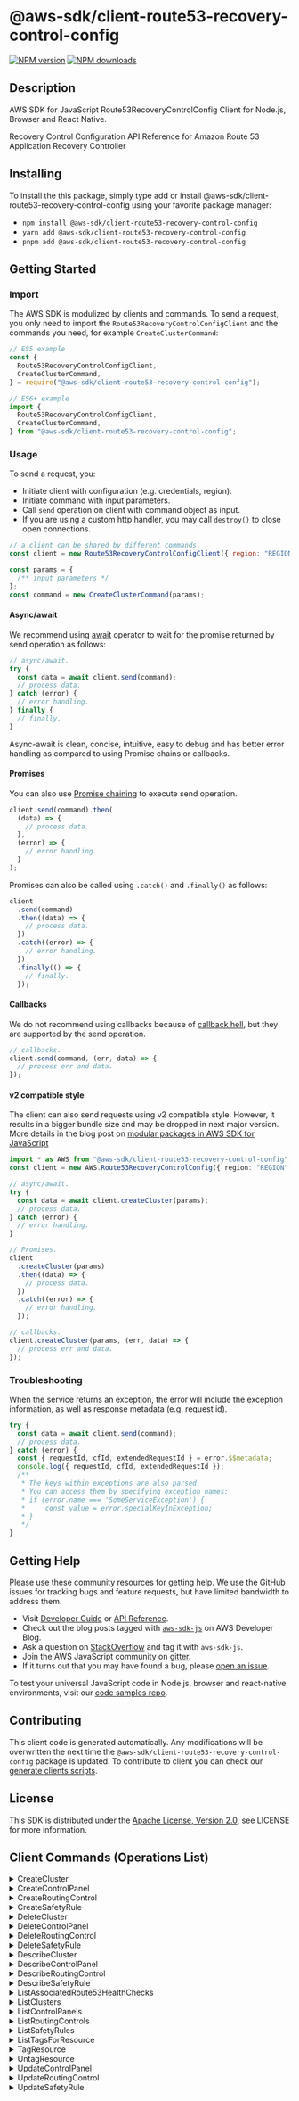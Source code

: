 <!-- generated file, do not edit directly -->

# @aws-sdk/client-route53-recovery-control-config

[![NPM version](https://img.shields.io/npm/v/@aws-sdk/client-route53-recovery-control-config/latest.svg)](https://www.npmjs.com/package/@aws-sdk/client-route53-recovery-control-config)
[![NPM downloads](https://img.shields.io/npm/dm/@aws-sdk/client-route53-recovery-control-config.svg)](https://www.npmjs.com/package/@aws-sdk/client-route53-recovery-control-config)

## Description

AWS SDK for JavaScript Route53RecoveryControlConfig Client for Node.js, Browser and React Native.

<p>Recovery Control Configuration API Reference for Amazon Route 53 Application Recovery Controller</p>

## Installing

To install the this package, simply type add or install @aws-sdk/client-route53-recovery-control-config
using your favorite package manager:

- `npm install @aws-sdk/client-route53-recovery-control-config`
- `yarn add @aws-sdk/client-route53-recovery-control-config`
- `pnpm add @aws-sdk/client-route53-recovery-control-config`

## Getting Started

### Import

The AWS SDK is modulized by clients and commands.
To send a request, you only need to import the `Route53RecoveryControlConfigClient` and
the commands you need, for example `CreateClusterCommand`:

```js
// ES5 example
const {
  Route53RecoveryControlConfigClient,
  CreateClusterCommand,
} = require("@aws-sdk/client-route53-recovery-control-config");
```

```ts
// ES6+ example
import {
  Route53RecoveryControlConfigClient,
  CreateClusterCommand,
} from "@aws-sdk/client-route53-recovery-control-config";
```

### Usage

To send a request, you:

- Initiate client with configuration (e.g. credentials, region).
- Initiate command with input parameters.
- Call `send` operation on client with command object as input.
- If you are using a custom http handler, you may call `destroy()` to close open connections.

```js
// a client can be shared by different commands.
const client = new Route53RecoveryControlConfigClient({ region: "REGION" });

const params = {
  /** input parameters */
};
const command = new CreateClusterCommand(params);
```

#### Async/await

We recommend using [await](https://developer.mozilla.org/en-US/docs/Web/JavaScript/Reference/Operators/await)
operator to wait for the promise returned by send operation as follows:

```js
// async/await.
try {
  const data = await client.send(command);
  // process data.
} catch (error) {
  // error handling.
} finally {
  // finally.
}
```

Async-await is clean, concise, intuitive, easy to debug and has better error handling
as compared to using Promise chains or callbacks.

#### Promises

You can also use [Promise chaining](https://developer.mozilla.org/en-US/docs/Web/JavaScript/Guide/Using_promises#chaining)
to execute send operation.

```js
client.send(command).then(
  (data) => {
    // process data.
  },
  (error) => {
    // error handling.
  }
);
```

Promises can also be called using `.catch()` and `.finally()` as follows:

```js
client
  .send(command)
  .then((data) => {
    // process data.
  })
  .catch((error) => {
    // error handling.
  })
  .finally(() => {
    // finally.
  });
```

#### Callbacks

We do not recommend using callbacks because of [callback hell](http://callbackhell.com/),
but they are supported by the send operation.

```js
// callbacks.
client.send(command, (err, data) => {
  // process err and data.
});
```

#### v2 compatible style

The client can also send requests using v2 compatible style.
However, it results in a bigger bundle size and may be dropped in next major version. More details in the blog post
on [modular packages in AWS SDK for JavaScript](https://aws.amazon.com/blogs/developer/modular-packages-in-aws-sdk-for-javascript/)

```ts
import * as AWS from "@aws-sdk/client-route53-recovery-control-config";
const client = new AWS.Route53RecoveryControlConfig({ region: "REGION" });

// async/await.
try {
  const data = await client.createCluster(params);
  // process data.
} catch (error) {
  // error handling.
}

// Promises.
client
  .createCluster(params)
  .then((data) => {
    // process data.
  })
  .catch((error) => {
    // error handling.
  });

// callbacks.
client.createCluster(params, (err, data) => {
  // process err and data.
});
```

### Troubleshooting

When the service returns an exception, the error will include the exception information,
as well as response metadata (e.g. request id).

```js
try {
  const data = await client.send(command);
  // process data.
} catch (error) {
  const { requestId, cfId, extendedRequestId } = error.$$metadata;
  console.log({ requestId, cfId, extendedRequestId });
  /**
   * The keys within exceptions are also parsed.
   * You can access them by specifying exception names:
   * if (error.name === 'SomeServiceException') {
   *     const value = error.specialKeyInException;
   * }
   */
}
```

## Getting Help

Please use these community resources for getting help.
We use the GitHub issues for tracking bugs and feature requests, but have limited bandwidth to address them.

- Visit [Developer Guide](https://docs.aws.amazon.com/sdk-for-javascript/v3/developer-guide/welcome.html)
  or [API Reference](https://docs.aws.amazon.com/AWSJavaScriptSDK/v3/latest/index.html).
- Check out the blog posts tagged with [`aws-sdk-js`](https://aws.amazon.com/blogs/developer/tag/aws-sdk-js/)
  on AWS Developer Blog.
- Ask a question on [StackOverflow](https://stackoverflow.com/questions/tagged/aws-sdk-js) and tag it with `aws-sdk-js`.
- Join the AWS JavaScript community on [gitter](https://gitter.im/aws/aws-sdk-js-v3).
- If it turns out that you may have found a bug, please [open an issue](https://github.com/aws/aws-sdk-js-v3/issues/new/choose).

To test your universal JavaScript code in Node.js, browser and react-native environments,
visit our [code samples repo](https://github.com/aws-samples/aws-sdk-js-tests).

## Contributing

This client code is generated automatically. Any modifications will be overwritten the next time the `@aws-sdk/client-route53-recovery-control-config` package is updated.
To contribute to client you can check our [generate clients scripts](https://github.com/aws/aws-sdk-js-v3/tree/main/scripts/generate-clients).

## License

This SDK is distributed under the
[Apache License, Version 2.0](http://www.apache.org/licenses/LICENSE-2.0),
see LICENSE for more information.

## Client Commands (Operations List)

<details>
<summary>
CreateCluster
</summary>

[Command API Reference](https://docs.aws.amazon.com/AWSJavaScriptSDK/v3/latest/clients/client-route53 recovery control config/classes/createclustercommand.html) / [Input](https://docs.aws.amazon.com/AWSJavaScriptSDK/v3/latest/clients/client-route53 recovery control config/interfaces/createclustercommandinput.html) / [Output](https://docs.aws.amazon.com/AWSJavaScriptSDK/v3/latest/clients/client-route53 recovery control config/interfaces/createclustercommandoutput.html)

</details>
<details>
<summary>
CreateControlPanel
</summary>

[Command API Reference](https://docs.aws.amazon.com/AWSJavaScriptSDK/v3/latest/clients/client-route53 recovery control config/classes/createcontrolpanelcommand.html) / [Input](https://docs.aws.amazon.com/AWSJavaScriptSDK/v3/latest/clients/client-route53 recovery control config/interfaces/createcontrolpanelcommandinput.html) / [Output](https://docs.aws.amazon.com/AWSJavaScriptSDK/v3/latest/clients/client-route53 recovery control config/interfaces/createcontrolpanelcommandoutput.html)

</details>
<details>
<summary>
CreateRoutingControl
</summary>

[Command API Reference](https://docs.aws.amazon.com/AWSJavaScriptSDK/v3/latest/clients/client-route53 recovery control config/classes/createroutingcontrolcommand.html) / [Input](https://docs.aws.amazon.com/AWSJavaScriptSDK/v3/latest/clients/client-route53 recovery control config/interfaces/createroutingcontrolcommandinput.html) / [Output](https://docs.aws.amazon.com/AWSJavaScriptSDK/v3/latest/clients/client-route53 recovery control config/interfaces/createroutingcontrolcommandoutput.html)

</details>
<details>
<summary>
CreateSafetyRule
</summary>

[Command API Reference](https://docs.aws.amazon.com/AWSJavaScriptSDK/v3/latest/clients/client-route53 recovery control config/classes/createsafetyrulecommand.html) / [Input](https://docs.aws.amazon.com/AWSJavaScriptSDK/v3/latest/clients/client-route53 recovery control config/interfaces/createsafetyrulecommandinput.html) / [Output](https://docs.aws.amazon.com/AWSJavaScriptSDK/v3/latest/clients/client-route53 recovery control config/interfaces/createsafetyrulecommandoutput.html)

</details>
<details>
<summary>
DeleteCluster
</summary>

[Command API Reference](https://docs.aws.amazon.com/AWSJavaScriptSDK/v3/latest/clients/client-route53 recovery control config/classes/deleteclustercommand.html) / [Input](https://docs.aws.amazon.com/AWSJavaScriptSDK/v3/latest/clients/client-route53 recovery control config/interfaces/deleteclustercommandinput.html) / [Output](https://docs.aws.amazon.com/AWSJavaScriptSDK/v3/latest/clients/client-route53 recovery control config/interfaces/deleteclustercommandoutput.html)

</details>
<details>
<summary>
DeleteControlPanel
</summary>

[Command API Reference](https://docs.aws.amazon.com/AWSJavaScriptSDK/v3/latest/clients/client-route53 recovery control config/classes/deletecontrolpanelcommand.html) / [Input](https://docs.aws.amazon.com/AWSJavaScriptSDK/v3/latest/clients/client-route53 recovery control config/interfaces/deletecontrolpanelcommandinput.html) / [Output](https://docs.aws.amazon.com/AWSJavaScriptSDK/v3/latest/clients/client-route53 recovery control config/interfaces/deletecontrolpanelcommandoutput.html)

</details>
<details>
<summary>
DeleteRoutingControl
</summary>

[Command API Reference](https://docs.aws.amazon.com/AWSJavaScriptSDK/v3/latest/clients/client-route53 recovery control config/classes/deleteroutingcontrolcommand.html) / [Input](https://docs.aws.amazon.com/AWSJavaScriptSDK/v3/latest/clients/client-route53 recovery control config/interfaces/deleteroutingcontrolcommandinput.html) / [Output](https://docs.aws.amazon.com/AWSJavaScriptSDK/v3/latest/clients/client-route53 recovery control config/interfaces/deleteroutingcontrolcommandoutput.html)

</details>
<details>
<summary>
DeleteSafetyRule
</summary>

[Command API Reference](https://docs.aws.amazon.com/AWSJavaScriptSDK/v3/latest/clients/client-route53 recovery control config/classes/deletesafetyrulecommand.html) / [Input](https://docs.aws.amazon.com/AWSJavaScriptSDK/v3/latest/clients/client-route53 recovery control config/interfaces/deletesafetyrulecommandinput.html) / [Output](https://docs.aws.amazon.com/AWSJavaScriptSDK/v3/latest/clients/client-route53 recovery control config/interfaces/deletesafetyrulecommandoutput.html)

</details>
<details>
<summary>
DescribeCluster
</summary>

[Command API Reference](https://docs.aws.amazon.com/AWSJavaScriptSDK/v3/latest/clients/client-route53 recovery control config/classes/describeclustercommand.html) / [Input](https://docs.aws.amazon.com/AWSJavaScriptSDK/v3/latest/clients/client-route53 recovery control config/interfaces/describeclustercommandinput.html) / [Output](https://docs.aws.amazon.com/AWSJavaScriptSDK/v3/latest/clients/client-route53 recovery control config/interfaces/describeclustercommandoutput.html)

</details>
<details>
<summary>
DescribeControlPanel
</summary>

[Command API Reference](https://docs.aws.amazon.com/AWSJavaScriptSDK/v3/latest/clients/client-route53 recovery control config/classes/describecontrolpanelcommand.html) / [Input](https://docs.aws.amazon.com/AWSJavaScriptSDK/v3/latest/clients/client-route53 recovery control config/interfaces/describecontrolpanelcommandinput.html) / [Output](https://docs.aws.amazon.com/AWSJavaScriptSDK/v3/latest/clients/client-route53 recovery control config/interfaces/describecontrolpanelcommandoutput.html)

</details>
<details>
<summary>
DescribeRoutingControl
</summary>

[Command API Reference](https://docs.aws.amazon.com/AWSJavaScriptSDK/v3/latest/clients/client-route53 recovery control config/classes/describeroutingcontrolcommand.html) / [Input](https://docs.aws.amazon.com/AWSJavaScriptSDK/v3/latest/clients/client-route53 recovery control config/interfaces/describeroutingcontrolcommandinput.html) / [Output](https://docs.aws.amazon.com/AWSJavaScriptSDK/v3/latest/clients/client-route53 recovery control config/interfaces/describeroutingcontrolcommandoutput.html)

</details>
<details>
<summary>
DescribeSafetyRule
</summary>

[Command API Reference](https://docs.aws.amazon.com/AWSJavaScriptSDK/v3/latest/clients/client-route53 recovery control config/classes/describesafetyrulecommand.html) / [Input](https://docs.aws.amazon.com/AWSJavaScriptSDK/v3/latest/clients/client-route53 recovery control config/interfaces/describesafetyrulecommandinput.html) / [Output](https://docs.aws.amazon.com/AWSJavaScriptSDK/v3/latest/clients/client-route53 recovery control config/interfaces/describesafetyrulecommandoutput.html)

</details>
<details>
<summary>
ListAssociatedRoute53HealthChecks
</summary>

[Command API Reference](https://docs.aws.amazon.com/AWSJavaScriptSDK/v3/latest/clients/client-route53 recovery control config/classes/listassociatedroute53healthcheckscommand.html) / [Input](https://docs.aws.amazon.com/AWSJavaScriptSDK/v3/latest/clients/client-route53 recovery control config/interfaces/listassociatedroute53healthcheckscommandinput.html) / [Output](https://docs.aws.amazon.com/AWSJavaScriptSDK/v3/latest/clients/client-route53 recovery control config/interfaces/listassociatedroute53healthcheckscommandoutput.html)

</details>
<details>
<summary>
ListClusters
</summary>

[Command API Reference](https://docs.aws.amazon.com/AWSJavaScriptSDK/v3/latest/clients/client-route53 recovery control config/classes/listclusterscommand.html) / [Input](https://docs.aws.amazon.com/AWSJavaScriptSDK/v3/latest/clients/client-route53 recovery control config/interfaces/listclusterscommandinput.html) / [Output](https://docs.aws.amazon.com/AWSJavaScriptSDK/v3/latest/clients/client-route53 recovery control config/interfaces/listclusterscommandoutput.html)

</details>
<details>
<summary>
ListControlPanels
</summary>

[Command API Reference](https://docs.aws.amazon.com/AWSJavaScriptSDK/v3/latest/clients/client-route53 recovery control config/classes/listcontrolpanelscommand.html) / [Input](https://docs.aws.amazon.com/AWSJavaScriptSDK/v3/latest/clients/client-route53 recovery control config/interfaces/listcontrolpanelscommandinput.html) / [Output](https://docs.aws.amazon.com/AWSJavaScriptSDK/v3/latest/clients/client-route53 recovery control config/interfaces/listcontrolpanelscommandoutput.html)

</details>
<details>
<summary>
ListRoutingControls
</summary>

[Command API Reference](https://docs.aws.amazon.com/AWSJavaScriptSDK/v3/latest/clients/client-route53 recovery control config/classes/listroutingcontrolscommand.html) / [Input](https://docs.aws.amazon.com/AWSJavaScriptSDK/v3/latest/clients/client-route53 recovery control config/interfaces/listroutingcontrolscommandinput.html) / [Output](https://docs.aws.amazon.com/AWSJavaScriptSDK/v3/latest/clients/client-route53 recovery control config/interfaces/listroutingcontrolscommandoutput.html)

</details>
<details>
<summary>
ListSafetyRules
</summary>

[Command API Reference](https://docs.aws.amazon.com/AWSJavaScriptSDK/v3/latest/clients/client-route53 recovery control config/classes/listsafetyrulescommand.html) / [Input](https://docs.aws.amazon.com/AWSJavaScriptSDK/v3/latest/clients/client-route53 recovery control config/interfaces/listsafetyrulescommandinput.html) / [Output](https://docs.aws.amazon.com/AWSJavaScriptSDK/v3/latest/clients/client-route53 recovery control config/interfaces/listsafetyrulescommandoutput.html)

</details>
<details>
<summary>
ListTagsForResource
</summary>

[Command API Reference](https://docs.aws.amazon.com/AWSJavaScriptSDK/v3/latest/clients/client-route53 recovery control config/classes/listtagsforresourcecommand.html) / [Input](https://docs.aws.amazon.com/AWSJavaScriptSDK/v3/latest/clients/client-route53 recovery control config/interfaces/listtagsforresourcecommandinput.html) / [Output](https://docs.aws.amazon.com/AWSJavaScriptSDK/v3/latest/clients/client-route53 recovery control config/interfaces/listtagsforresourcecommandoutput.html)

</details>
<details>
<summary>
TagResource
</summary>

[Command API Reference](https://docs.aws.amazon.com/AWSJavaScriptSDK/v3/latest/clients/client-route53 recovery control config/classes/tagresourcecommand.html) / [Input](https://docs.aws.amazon.com/AWSJavaScriptSDK/v3/latest/clients/client-route53 recovery control config/interfaces/tagresourcecommandinput.html) / [Output](https://docs.aws.amazon.com/AWSJavaScriptSDK/v3/latest/clients/client-route53 recovery control config/interfaces/tagresourcecommandoutput.html)

</details>
<details>
<summary>
UntagResource
</summary>

[Command API Reference](https://docs.aws.amazon.com/AWSJavaScriptSDK/v3/latest/clients/client-route53 recovery control config/classes/untagresourcecommand.html) / [Input](https://docs.aws.amazon.com/AWSJavaScriptSDK/v3/latest/clients/client-route53 recovery control config/interfaces/untagresourcecommandinput.html) / [Output](https://docs.aws.amazon.com/AWSJavaScriptSDK/v3/latest/clients/client-route53 recovery control config/interfaces/untagresourcecommandoutput.html)

</details>
<details>
<summary>
UpdateControlPanel
</summary>

[Command API Reference](https://docs.aws.amazon.com/AWSJavaScriptSDK/v3/latest/clients/client-route53 recovery control config/classes/updatecontrolpanelcommand.html) / [Input](https://docs.aws.amazon.com/AWSJavaScriptSDK/v3/latest/clients/client-route53 recovery control config/interfaces/updatecontrolpanelcommandinput.html) / [Output](https://docs.aws.amazon.com/AWSJavaScriptSDK/v3/latest/clients/client-route53 recovery control config/interfaces/updatecontrolpanelcommandoutput.html)

</details>
<details>
<summary>
UpdateRoutingControl
</summary>

[Command API Reference](https://docs.aws.amazon.com/AWSJavaScriptSDK/v3/latest/clients/client-route53 recovery control config/classes/updateroutingcontrolcommand.html) / [Input](https://docs.aws.amazon.com/AWSJavaScriptSDK/v3/latest/clients/client-route53 recovery control config/interfaces/updateroutingcontrolcommandinput.html) / [Output](https://docs.aws.amazon.com/AWSJavaScriptSDK/v3/latest/clients/client-route53 recovery control config/interfaces/updateroutingcontrolcommandoutput.html)

</details>
<details>
<summary>
UpdateSafetyRule
</summary>

[Command API Reference](https://docs.aws.amazon.com/AWSJavaScriptSDK/v3/latest/clients/client-route53 recovery control config/classes/updatesafetyrulecommand.html) / [Input](https://docs.aws.amazon.com/AWSJavaScriptSDK/v3/latest/clients/client-route53 recovery control config/interfaces/updatesafetyrulecommandinput.html) / [Output](https://docs.aws.amazon.com/AWSJavaScriptSDK/v3/latest/clients/client-route53 recovery control config/interfaces/updatesafetyrulecommandoutput.html)

</details>
